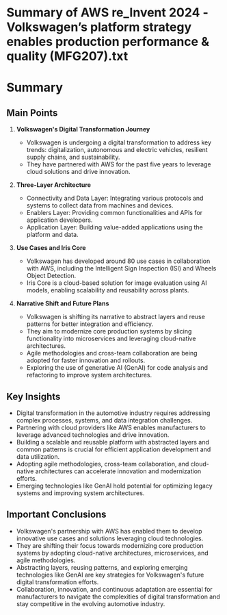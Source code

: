 # Summary of AWS re_Invent 2024 -Volkswagen’s platform strategy enables production performance & quality (MFG207).txt

# Summary

## Main Points

1. **Volkswagen's Digital Transformation Journey**
   - Volkswagen is undergoing a digital transformation to address key trends: digitalization, autonomous and electric vehicles, resilient supply chains, and sustainability.
   - They have partnered with AWS for the past five years to leverage cloud solutions and drive innovation.

2. **Three-Layer Architecture**
   - Connectivity and Data Layer: Integrating various protocols and systems to collect data from machines and devices.
   - Enablers Layer: Providing common functionalities and APIs for application developers.
   - Application Layer: Building value-added applications using the platform and data.

3. **Use Cases and Iris Core**
   - Volkswagen has developed around 80 use cases in collaboration with AWS, including the Intelligent Sign Inspection (ISI) and Wheels Object Detection.
   - Iris Core is a cloud-based solution for image evaluation using AI models, enabling scalability and reusability across plants.

4. **Narrative Shift and Future Plans**
   - Volkswagen is shifting its narrative to abstract layers and reuse patterns for better integration and efficiency.
   - They aim to modernize core production systems by slicing functionality into microservices and leveraging cloud-native architectures.
   - Agile methodologies and cross-team collaboration are being adopted for faster innovation and rollouts.
   - Exploring the use of generative AI (GenAI) for code analysis and refactoring to improve system architectures.

## Key Insights

- Digital transformation in the automotive industry requires addressing complex processes, systems, and data integration challenges.
- Partnering with cloud providers like AWS enables manufacturers to leverage advanced technologies and drive innovation.
- Building a scalable and reusable platform with abstracted layers and common patterns is crucial for efficient application development and data utilization.
- Adopting agile methodologies, cross-team collaboration, and cloud-native architectures can accelerate innovation and modernization efforts.
- Emerging technologies like GenAI hold potential for optimizing legacy systems and improving system architectures.

## Important Conclusions

- Volkswagen's partnership with AWS has enabled them to develop innovative use cases and solutions leveraging cloud technologies.
- They are shifting their focus towards modernizing core production systems by adopting cloud-native architectures, microservices, and agile methodologies.
- Abstracting layers, reusing patterns, and exploring emerging technologies like GenAI are key strategies for Volkswagen's future digital transformation efforts.
- Collaboration, innovation, and continuous adaptation are essential for manufacturers to navigate the complexities of digital transformation and stay competitive in the evolving automotive industry.